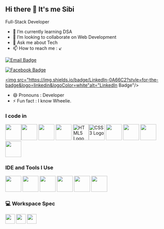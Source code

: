 ## Hi there 👋 It's me Sibi

Full-Stack Developer                                            
- 🌱 I’m currently learning DSA
- 👯 I’m looking to collaborate on Web Development 
- 💬 Ask me about Tech
- 📫 How to reach me : ↙️ <br>

<a href="mailto:your_email@example.com"> <img src="https://img.shields.io/badge/Email-D14836?style=for-the-badge&logo=gmail&logoColor=white" alt="Email Badge" />

<a href="https://www.facebook.com/sibiaugusto7701" target="_blank"> <img src="https://img.shields.io/badge/Facebook-1877F2?style=for-the-badge&logo=facebook&logoColor=white" alt="Facebook Badge" />
</a>

<a href="https://www.linkedin.com/in/sibivengatesan" target="_blank"><img src="https://img.shields.io/badge/LinkedIn-0A66C2?style=for-the-badge&logo=linkedin&logoColor=white"alt="LinkedIn Badge"/> 
</a>

- 😄 Pronouns : Developer
- ⚡ Fun fact : I know Wheelie.
### I code in
<img height="50" width="50" src="https://img.icons8.com/color/48/000000/java-coffee-cup-logo.png" /><img height="50" width="50" src="https://img.icons8.com/color/48/000000/python.png" /> <img height="50" width="50" src="https://img.icons8.com/color/48/000000/c-programming.png" /> <img height="50" width="50" src="https://img.icons8.com/color/48/000000/c-plus-plus-logo.png" /> <img height="50" width="50" src="https://img.icons8.com/color/48/000000/html-5.png" alt="HTML5 Logo" /><img height="50" width="50" src="https://img.icons8.com/color/48/000000/css3.png" alt="CSS3 Logo" /> <img height="50" width="50" src="https://img.icons8.com/color/48/000000/javascript.png"/> <img height="50" width="50" src="https://img.icons8.com/color/48/000000/mysql-logo.png"/> <img height="50" width="50" src="https://img.icons8.com/color/48/000000/mongodb.png"/> <img height="50" width="50" src="https://img.icons8.com/color/48/000000/nodejs.png"/>

### IDE and Tools I Use
<img height="50" width="50" src="https://img.icons8.com/color/48/000000/visual-studio-code-2019.png"/> <img height="50" width="50" src="https://img.icons8.com/color/48/000000/pycharm.png"/> <img height="50" width="50" src="https://img.icons8.com/color/50/000000/git.png"/> <img height="50" width="50" src="https://img.icons8.com/dusk/64/000000/anaconda.png"/> <img height="50" src="https://img.icons8.com/officel/480/null/java-eclipse.png"/> <img height="50" width="50" src="https://img.icons8.com/doodle/48/000000/adobe-photoshop.png"/>

### 💻 Workspace Spec
<img height="30" src="https://img.shields.io/badge/ASUS-TUF_Gaming_F15-%23FF0000?style=for-the-badge&logo=asus&logoColor=white"/> <img height="30" src="https://img.shields.io/badge/INTEL _i5_11260H-0071C5?style=for-the-badge&logo=intel&logoColor=white"/> <img height="30" src="https://img.shields.io/badge/NVIDIA-RTX2050-76B900?style=for-the-badge&logo=nvidia&logoColor=white"/> 

